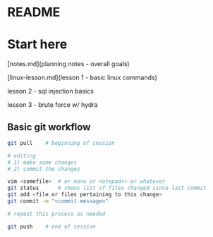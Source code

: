 # README

# Start here

[notes.md](planning notes - overall goals)

[linux-lesson.md](lesson 1 - basic linux commands)

lesson 2 - sql injection basics

lesson 3 - brute force w/ hydra


## Basic git workflow

```bash
git pull    # beginning of session

# editing
# 1) make some changes
# 2) commit the changes

vim <somefile>  # or nano or notepad++ or whatever
git status      # shows list of files changed since last commit
git add <file or files pertaining to this change>
git commit -m "<commit message>"

# repeat this process as needed

git push    # end of session
```
